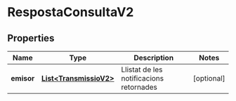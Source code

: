 # RespostaConsultaV2

## Properties
Name | Type | Description | Notes
------------ | ------------- | ------------- | -------------
**emisor** | [**List&lt;TransmissioV2&gt;**](TransmissioV2.md) | Llistat de les notificacions retornades |  [optional]
